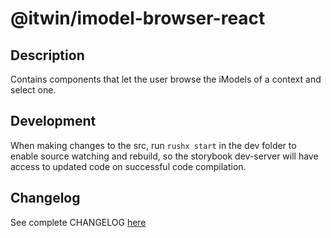 # @itwin/imodel-browser-react

## Description

Contains components that let the user browse the iModels of a context and select one.

## Development

When making changes to the src, run `rushx start` in the dev folder to enable source watching and rebuild, so the storybook dev-server will have access to updated code on successful code compilation.

## Changelog

See complete CHANGELOG [here](https://github.com/iTwin/admin-components-react/blob/main/packages/modules/imodel-browser/CHANGELOG.md)
